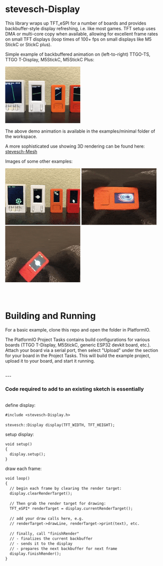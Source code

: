 # stevesch-Display

This library wraps up TFT_eSPI for a number of boards and provides backbuffer-style display refreshing, i.e. like most games.
TFT setup uses DMA or multi-core copy when available, allowing for excellent frame rates on 
small TFT displays (loop times of 100+ fps on small displays like M5 StickC or StickC plus).


Simple example of backbuffered animation on (left-to-right) TTGO-TS, TTGO T-Display, M5StickC, M5StickC Plus:

![Demo Animation](docs/stevesch-Display-anim.gif)

The above demo animation is available in the examples/minimal folder of the workspace.

A more sophisticated use showing 3D rendering can be found here:
[stevesch-Mesh](https://github.com/stevesch/stevesch-Mesh)

Images of some other examples:

![Level Animation](docs/stevesch-Mesh-anim.gif)
![Level Animation](docs/display-level-M5StickC-Plus.gif)
![Gyro Animation 2](docs/display-gyro-M5StickC-Plus-002.gif)

<br/>
<br/>

# Building and Running

For a basic example, clone this repo and open the folder in PlatformIO.

The PlatformIO Project Tasks contains build configurations for various boards (TTGO T-Display, M5StickC, generic ESP32 devkit board, etc.).  Attach your board via a serial port, then select "Upload" under the section for your board in the Project Tasks.  This will build the example project, upload it to your board, and start it running.

<br/>
---

### Code required to add to an existing sketch is essentially
<br/>
define display:

```
#include <stevesch-Display.h>

stevesch::Display display(TFT_WIDTH, TFT_HEIGHT);
```

setup display:

```
void setup()
{
  display.setup();
}
```

draw each frame:

```
void loop()
{
  // begin each frame by clearing the render target:
  display.clearRenderTarget();

  // Then grab the render target for drawing:
  TFT_eSPI* renderTarget = display.currentRenderTarget();

  // add your draw calls here, e.g.
  // renderTarget->drawLine, renderTarget->print(text), etc.

  // finally, call "finishRender"
  // - finalizes the current backbuffer
  // - sends it to the display
  // - prepares the next backbuffer for next frame
  display.finishRender();
}
```



